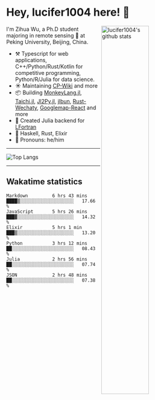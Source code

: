 # Hey, lucifer1004 here! :wave:

<img width="50%" align="right" alt="lucifer1004's github stats" src="https://github-readme-stats.vercel.app/api?username=lucifer1004&show_icons=true">

I'm Zihua Wu, a Ph.D student majoring in remote sensing :satellite: at Peking University, Beijing, China.

- :hammer_and_pick: Typescript for web applications, C++/Python/Rust/Kotlin for competitive programming, Python/R/Julia for data science.
- :sunny: Maintaining [CP-Wiki](https://cp-wiki.vercel.app) and more 
- :package: Building [MonkeyLang.jl](https://github.com/lucifer1004/MonkeyLang.jl), [Taichi.jl](https://github.com/lucifer1004/Taichi.jl), [Jl2Py.jl](https://github.com/lucifer1004/Jl2Py.jl), [jlbun](https://github.com/lucifer1004/jlbun), [Rust-Wechaty](https://github.com/wechaty/rust-wechaty), [Googlemap-React](https://github.com/googlemap-react/googlemap-react) and more
- :sparkler: Created Julia backend for [LFortran](https://github.com/lfortran/lfortran)
- :seedling: Haskell, Rust, Elixir
- :man: Pronouns: he/him

---

![Top Langs](https://github-readme-stats.vercel.app/api/top-langs/?username=lucifer1004&layout=compact)

---

## Wakatime statistics

<!--START_SECTION:waka-->

```text
Markdown         6 hrs 43 mins   ████▒░░░░░░░░░░░░░░░░░░░░   17.66 %
JavaScript       5 hrs 26 mins   ███▓░░░░░░░░░░░░░░░░░░░░░   14.32 %
Elixir           5 hrs 1 min     ███▒░░░░░░░░░░░░░░░░░░░░░   13.20 %
Python           3 hrs 12 mins   ██░░░░░░░░░░░░░░░░░░░░░░░   08.43 %
Julia            2 hrs 56 mins   ██░░░░░░░░░░░░░░░░░░░░░░░   07.74 %
JSON             2 hrs 48 mins   ██░░░░░░░░░░░░░░░░░░░░░░░   07.38 %
```

<!--END_SECTION:waka-->

